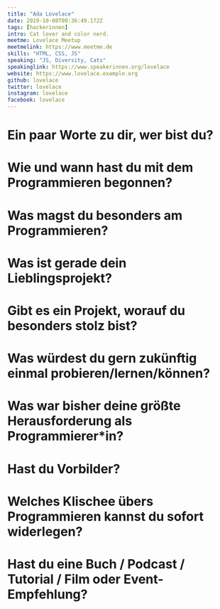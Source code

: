 ```yaml
---
title: "Ada Lovelace"
date: 2019-10-08T00:36:49.172Z
tags: [hackerinnen]
intro: Cat lover and color nerd.
meetme: Lovelace Meetup
meetmelink: https://www.meetme.de
skills: "HTML, CSS, JS"
speaking: "JS, Diversity, Cats"
speakinglink: https://www.speakerinnen.org/lovelace
website: https://www.lovelace.example.org
github: lovelace
twitter: lovelace
instagram: lovelace
facebook: lovelace
---
```


# Ein paar Worte zu dir, wer bist du?


# Wie und wann hast du mit dem Programmieren begonnen?


# Was magst du besonders am Programmieren?


# Was ist gerade dein Lieblingsprojekt?


# Gibt es ein Projekt, worauf du besonders stolz bist?


# Was würdest du gern zukünftig einmal probieren/lernen/können?


# Was war bisher deine größte Herausforderung als Programmierer*in?


# Hast du Vorbilder?


# Welches Klischee übers Programmieren kannst du sofort widerlegen?


# Hast du eine Buch / Podcast / Tutorial / Film oder Event-Empfehlung?

